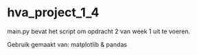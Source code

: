 # hva_project_1_4

main.py bevat het script om opdracht 2 van week 1 uit te voeren.

Gebruik gemaakt van: matplotlib & pandas

